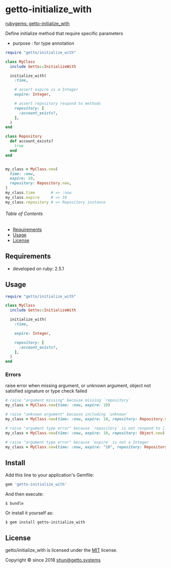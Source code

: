 # getto-initialize_with

[rubygems: getto-initialize_with](https://rubygems.org/gems/getto-initialize_with)

Define initialize method that require specific parameters

- purpose : for type annotation

```ruby
require "getto/initialize_with"

class MyClass
  include Getto::InitializeWith

  initialize_with(
    :time,

    # assert expire is a Integer
    expire: Integer,

    # assert repository respond to methods
    repository: [
      :account_exists?,
    ],
  )
end

class Repository
  def account_exists?
    true
  end
end


my_class = MyClass.new(
  time: :now,
  expire: 10,
  repository: Repository.new,
)
my_class.time       # => :now
my_class.expire     # => 10
my_class.repository # => Repository instance
```


###### Table of Contents

- [Requirements](#Requirements)
- [Usage](#Usage)
- [License](#License)

<a id="Requirements"></a>
## Requirements

- developed on ruby: 2.5.1


<a id="Usage"></a>
## Usage

```ruby
require "getto/initialize_with"

class MyClass
  include Getto::InitializeWith

  initialize_with(
    :time,

    expire: Integer,

    repository: [
      :account_exists?,
    ],
  )
end
```

### Errors

raise error when missing argument, or unknown argument, object not satisfied signature or type check failed

```ruby
# raise "argument missing" becouse missing `repository`
my_class = MyClass.new(time: :now, expire: 10)

# raise "unknown argument" because including `unknown`
my_class = MyClass.new(time: :now, expire: 10, repository: Repository.new, unknown: :argument)

# raise "argument type error" because `repository` is not respond to [:account_exists?]
my_class = MyClass.new(time: :now, expire: 10, repository: Object.new)

# raise "argument type error" because `expire` is not a Integer
my_class = MyClass.new(time: :now, expire: "10", repository: Repository.new)
```


## Install

Add this line to your application's Gemfile:

```ruby
gem 'getto-initialize_with'
```

And then execute:

```
$ bundle
```

Or install it yourself as:

```
$ gem install getto-initialize_with
```


<a id="License"></a>
## License

getto/initialize_with is licensed under the [MIT](LICENSE) license.

Copyright &copy; since 2018 shun@getto.systems
